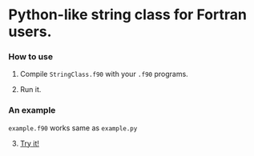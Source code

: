 # Python-like string class for Fortran users.

### How to use

1. Compile ```StringClass.f90``` with your ```.f90``` programs.


2. Run it.


### An example

```example.f90``` works same as ```example.py```


3. [Try it!](https://colab.research.google.com/drive/1qRKKAODjnzeDYqILM_Utdc809SxiCQcK?usp=sharing)
